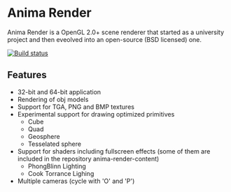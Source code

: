 # Anima Render

Anima Render is a OpenGL 2.0+ scene renderer that started as a university project and then eveolved into an open-source (BSD licensed) one.

[![Build status](https://ci.appveyor.com/api/projects/status/7plvfmbg09t9pnn0/branch/develop)](https://ci.appveyor.com/project/mattiascibien/anima-render/branch/develop)

## Features

 * 32-bit and 64-bit application
 * Rendering of obj models
 * Support for TGA, PNG and BMP textures
 * Experimental support for drawing optimized primitives
    * Cube
    * Quad
    * Geosphere
    * Tesselated sphere
 * Support for shaders including fullscreen effects (some of them are included in the repository anima-render-content)
 	* PhongBlinn Lighting
 	* Cook Torrance Lighing
 * Multiple cameras (cycle with 'O' and 'P')